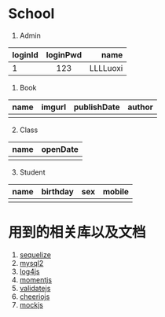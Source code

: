 <!--
 * @Author: luoxi
 * @LastEditTime: 2022-04-17 18:20:36
 * @LastEdi#tors: your name
 * @Description: 数据库表设计
-->
# School

1. Admin
   
| loginId | loginPwd |     name |
| ------- | :------: | -------: |
| 1       |   123    | LLLLuoxi |


1. Book
   
| name | imgurl | publishDate | author |
| ---- | :----: | ----------: | -----: |
|      |        |

2. Class

| name | openDate |
| ---- | :------: |
|      |          |

3. Student

| name | birthday |  sex | mobile |
| ---- | :------: | ---: | -----: |
|      |          |

# 用到的相关库以及文档
1. [sequelize](https://github.com/LLLLuoXi/sequelize-docs-Zh-CN)
2. [mysql2](https://github.com/sidorares/node-mysql2)
3. [log4js](https://log4js-node.github.io/log4js-node/)
4. [momentjs](https://momentjs.com/docs/)
5. [validatejs](http://validatejs.org/)
6. [cheeriojs](https://github.com/cheeriojs/cheerio)
7. [mockjs](http://mockjs.com/)



